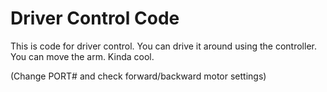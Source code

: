 # Driver Control Code
This is code for driver control. You can drive it around using the controller. You can move the arm. Kinda cool.

(Change PORT# and check forward/backward motor settings)
